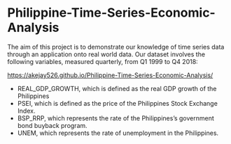 # Philippine-Time-Series-Economic-Analysis
The aim of this project is to demonstrate our knowledge of time series data through an application onto real world data. Our dataset involves the following variables, measured quarterly, from Q1 1999 to Q4 2018:

https://akejay526.github.io/Philippine-Time-Series-Economic-Analysis/

* REAL_GDP_GROWTH, which is defined as the real GDP growth of the Philippines
* PSEI, which is defined as the price of the Philippines Stock Exchange Index.
* BSP_RRP, which represents the rate of the Philippines’s government bond buyback program.
* UNEM, which represents the rate of unemployment in the Philippines.

